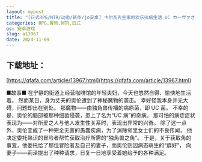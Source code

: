 ```yaml
---
layout: mypost
title: "[日式RPG/NTR/动态/新作/jo安卓] 卡尔瓦先生家的欢乐抗病生活 UC カーヴァさんちの楽しい闘病生活UC AI汉化版+存档 [1.70G]"
categories: RPG,冒险,NTR,日式
os: 安卓游戏
slug: a13967
date: 2024-11-09
---
```


## 下载地址：

[https://qfafa.com/article/13967.html](https://qfafa.com/article/13967.html)

■故事■
在宁静的街道上经营咖啡馆的年轻夫妇，今天也悠然自得、愉快地生活着。
然而某日，身为丈夫的奥伦遭到了神秘魔物的袭击。
幸好怪我本身并无大碍，问题却出在别处。
那魔物——由独角兽传播的病原菌，即 UC 菌。
不幸的是，奥伦的脑部被那种细菌侵袭，患上了名为“UC 病”的奇病。
那可怕的病症症状表现为——对所爱之人与他人发生性关系时，表现出异常的兴奋。
除了这一点外，奥伦变成了一种完全无害的愚蠢疾病，为了消除邻里女士们的不良传闻，
他决定委托熟识的冒险者帮忙获取治疗所需的“独角兽之角”。
于是，关于获取角的事宜，他委托给了那位冒险者及自己的妻子，而奥伦则因病态萌生的“癖好”，
向妻子——莉泽提出了种种请求，日复一日地享受着她给予的各种满足。